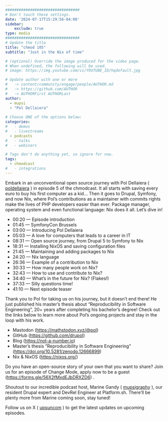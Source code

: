 ```yaml
---
#################################
# Don't touch these settings.
date: '2024-07-17T15:29:56-04:00'
sidebar:
    exclude: true
type: media
#################################
# Update the title
title: "chmod 105"
subtitle: "Just in the Nix of time"

# (optional) Override the image produced for the video page.
# When undefined, the following will be used.
# image: https://img.youtube.com/vi/YOUTUBE_ID/hqdefault.jpg

# Update author with one or more
#   -> content/community/engage/people/AUTHOR.md
#   -> https://github.com/AUTHOR
#   -> AUTHORFirst AUTHORLast
author:
  - mupsi
  - "Pol Dellaiera"
  
# Choose ONE of the options below:
categories:
#   - demos
#   - livestreams
  - podcasts
#   - talks
#   - webinars

# Tags don't do anything yet, so ignore for now.
tags:
  - chmodcast
#   - integrations
---
```

Embark in an unconventional open source journey with Pol Dellaiera ( [poldellaiera](https://www.youtube.com/redirect?event=video_description&redir_token=QUFFLUhqbWFjblhpMXNWTWo1em9jM3NDaUtKSFMtU0hkd3xBQ3Jtc0tscGVKV2YyRWRjUm9Lc3NnYUJBVnFHRi1oT1plYWRMeENHZUFwLWgtQWpPc2NKeUF6UFRtcFRIX2lQd0dHSnI1dWNFLXNKTE5VclN4QjVBWHAtcVZzbENWMzlnQi1GMWd4b1BnS3pkNlh1TG5uSE9MZw&q=https%3A%2F%2Fwww.linkedin.com%2Fin%2Fpoldellaiera&v=IWXiuR6jlK8) ) in episode 5 of the chmodcast. 
It all starts with saving every euro to buy his first computer as a kid… 
Then it goes to Drupal, Symfony, and now Nix, where Pol’s contributions as a maintainer 
with commits rights make the lives of PHP developers easier than ever. 
Package manager, operating system and even functional language: Nix does it all. Let’s dive in!

* 00:20 — Episode introduction
* 01:45 — SymfonyCon Brussels
* 03:00 — Introducing Pol Dellaiera
* 05:03 — A love for computers that leads to a career in IT
* 08:31 — Open source journey, from Drupal 5 to Symfony to Nix
* 18:31 — Installing NixOS and saving configuration files
* 21:45 — Maintaining and adding packages to Nix
* 24:20 — Nix language
* 26:36 — Example of a contribution to Nix
* 30:33 — How many people work on Nix?
* 32:43 — How to use and contribute to Nix?
* 34:40 — What’s in the future for Nix? (Flakes!)
* 37:33 — Silly questions time!
* 41:10 — Next episode teaser

Thank you to Pol for taking us on his journey, but it doesn’t end there! 
He just published his master’s thesis about “Reproducibility in Software Engineering”, 
20+ years after completing his bachelor’s degree! Check out the links below to learn more about Pol’s ongoing projects 
and stay in the loop with his work.

* Mastodon (https://mathstodon.xyz/@pol)
* GitHub (https://github.com/drupol)
* Blog (https://not-a-number.io)
* Master’s thesis “Reproducibility in Software Engineering” (https://doi.org/10.5281/zenodo.12666899)
* Nix & NixOS (https://nixos.org/)

Do you have an open-source story of your own that you want to share? Join us for an episode of Change Mode, apply now to be a guest (https://forms.gle/56X2fMxdEJbDRXZD6) .

Shoutout to our incredible podcast host, Marine Gandy ( [mupsigraphy](https://www.youtube.com/redirect?event=video_description&redir_token=QUFFLUhqbDBLWFlfQzZ4MmsxRXpwc2l5M2ZnR1drTjRCUXxBQ3Jtc0ttaTlRSGNEVVp6QkluT1dNRXlXQ09MYlN4QUNmdGFVUWk2Y2YtdnRXWlZDdWk3TUIzUk9ucWdxRlpmYmg5aWJYVHowakw5V05fc1NNVzhDNHRMcjNWaVp5Y3k1bjNOMHp4VHZ1andoSDFmd2ZEYWdnaw&q=https%3A%2F%2Ftwitter.com%2Fmupsigraphy&v=IWXiuR6jlK8) ), our resident Drupal expert and DevRel Engineer at Platform.sh. 
There’ll be plenty more from Marine coming soon, stay tuned!

Follow us on X ( [upsuncom](https://www.youtube.com/redirect?event=video_description&redir_token=QUFFLUhqbFdjQ3hnVl8zWWotWjRlWk5FUzJPeGJkUzFhUXxBQ3Jtc0tsWkpRZkpxNHZoWTA1aUQ5VzlOMWhCVDhyYVhxakwwYU5ZeEFzZ0dlZUYyUWdmeDJlOXhJMDFHdV9zWkt0WGVQNTVkRXlJN1FlNHZTMlZEXzFHRzVvcHpVb2VpX2ktbGZoQ1BST3NwX1pSdlFVUVNwMA&q=https%3A%2F%2Ftwitter.com%2Fupsuncom&v=IWXiuR6jlK8) )  to get the latest updates on upcoming episodes.
